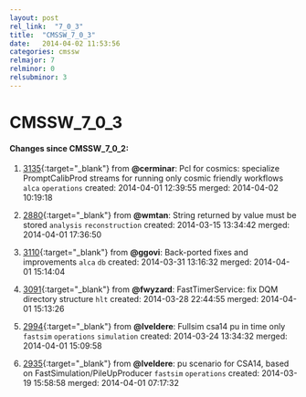 ```yaml
---
layout: post
rel_link:  "7_0_3"
title:  "CMSSW_7_0_3"
date:   2014-04-02 11:53:56
categories: cmssw
relmajor: 7
relminor: 0
relsubminor: 3
---
```


# CMSSW_7_0_3
#### Changes since CMSSW_7_0_2:

1. [3135](http://github.com/cms-sw/cmssw/pull/3135){:target="_blank"}  from **@cerminar**: Pcl for cosmics: specialize PromptCalibProd streams for running only cosmic friendly workflows `alca`  `operations`  created: 2014-04-01 12:39:55 merged: 2014-04-02 10:19:18

2. [2880](http://github.com/cms-sw/cmssw/pull/2880){:target="_blank"}  from **@wmtan**: String returned by value must be stored `analysis`  `reconstruction`  created: 2014-03-15 13:34:42 merged: 2014-04-01 17:36:50

3. [3110](http://github.com/cms-sw/cmssw/pull/3110){:target="_blank"}  from **@ggovi**: Back-ported fixes and improvements `alca`  `db`  created: 2014-03-31 13:16:32 merged: 2014-04-01 15:14:04

4. [3091](http://github.com/cms-sw/cmssw/pull/3091){:target="_blank"}  from **@fwyzard**: FastTimerService: fix DQM directory structure `hlt`  created: 2014-03-28 22:44:55 merged: 2014-04-01 15:13:26

5. [2994](http://github.com/cms-sw/cmssw/pull/2994){:target="_blank"}  from **@lveldere**: Fullsim csa14 pu in time only `fastsim`  `operations`  `simulation`  created: 2014-03-24 13:34:32 merged: 2014-04-01 15:09:58

6. [2935](http://github.com/cms-sw/cmssw/pull/2935){:target="_blank"}  from **@lveldere**: pu scenario for CSA14, based on FastSimulation/PileUpProducer `fastsim`  `operations`  created: 2014-03-19 15:58:58 merged: 2014-04-01 07:17:32
